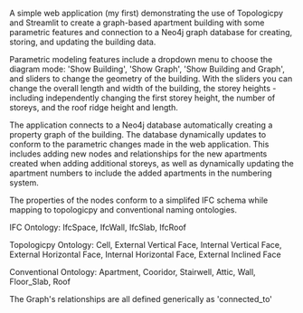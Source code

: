 A simple web application (my first) demonstrating the use of Topologicpy and Streamlit to create a graph-based apartment building with some parametric features and connection to a Neo4j graph database for creating, storing, and updating the building data.

Parametric modeling features include a dropdown menu to choose the diagram mode: 'Show Building', 'Show Graph', 'Show Building and Graph', and sliders to change the geometry of the building. With the sliders you can change the overall length and width of the building, the storey heights - including independently changing the first storey height, the number of storeys, and the roof ridge height and length.

The application connects to a Neo4j database automatically creating a property graph of the building. The database dynamically updates to conform to the parametric changes made in the web application. This includes adding new nodes and relationships for the new apartments created when adding additional storeys, as well as dynamically updating the apartment numbers to include the added apartments in the numbering system.

The properties of the nodes conform to a simplifed IFC schema while mapping to topologicpy and conventional naming ontologies.

  IFC Ontology: 
  IfcSpace, 
  IfcWall, 
  IfcSlab, 
  IfcRoof 
  
  Topologicpy Ontology: 
  Cell, 
  External Vertical Face, 
  Internal Vertical Face, 
  External Horizontal Face, 
  Internal Horizontal Face, 
  External Inclined Face
  
  Conventional Ontology: 
  Apartment, 
  Cooridor, 
  Stairwell, 
  Attic, 
  Wall, 
  Floor_Slab, 
  Roof 

The Graph's relationships are all defined generically as 'connected_to'
	
